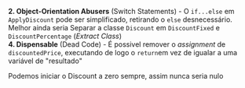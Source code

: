 **2. Object-Orientation Abusers** (Switch Statements) - O `if...else` em `ApplyDiscount` pode ser simplificado, retirando o `else` desnecessário. Melhor ainda seria Separar a classe `Discount` em `DiscountFixed` e `DiscountPercentage` (*Extract Class*)   
**4. Dispensable** (Dead Code) - É possivel remover o *assignment* de `discountedPrice`, executando de logo o `return`em vez de igualar a uma variável de "resultado" 

Podemos iniciar o Discount a zero sempre, assim nunca seria nulo